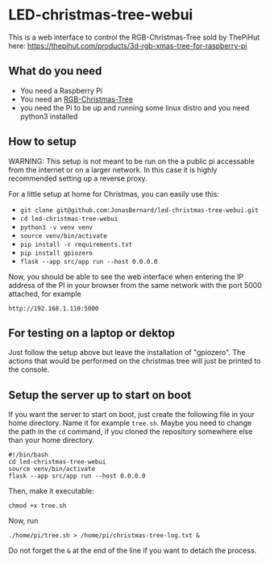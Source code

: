 # LED-christmas-tree-webui

This is a web interface to control the 
RGB-Christmas-Tree sold by ThePiHut here:
https://thepihut.com/products/3d-rgb-xmas-tree-for-raspberry-pi

## What do you need

- You need a Raspberry Pi
- You need an [RGB-Christmas-Tree](https://thepihut.com/products/3d-rgb-xmas-tree-for-raspberry-pi)
- you need the Pi to be up and running some linux distro and you need python3 installed

## How to setup

WARNING: This setup is not meant to be run on
the a public pi accessable from the internet or on a larger network. In this case
it is highly recommended setting up a reverse proxy.

For a little setup at home for Christmas, you can
easily use this:

- `git clone git@github.com:JonasBernard/led-christmas-tree-webui.git`
- `cd led-christmas-tree-webui`
- `python3 -v venv venv`
- `source venv/bin/activate`
- `pip install -r requirements.txt`
- `pip install gpiozero`
- `flask --app src/app run --host 0.0.0.0`

Now, you should be able to see the web interface
when entering the IP address of the PI in your
browser from the same network with the port 5000 attached, for example

```
http://192.168.1.110:5000
```

## For testing on a laptop or dektop

Just follow the setup above but leave the installation
of "gpiozero". The actions that would be performed on
the christmas tree will just be printed to the console.

## Setup the server up to start on boot

If you want the server to start on boot, just create the following file in your home directory.
Name it for example `tree.sh`. Maybe you need to change
the path in the `cd` command, if you cloned the
repository somewhere else than your home directory.

```
#!/bin/bash
cd led-christmas-tree-webui
source venv/bin/activate
flask --app src/app run --host 0.0.0.0
```

Then, make it executable:

```
chmod +x tree.sh
```

Now, run

```
./home/pi/tree.sh > /home/pi/christmas-tree-log.txt &
```

Do not forget the `&` at the end of the line if you want to detach the process.
